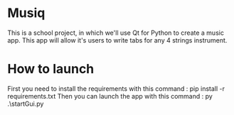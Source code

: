 # Musiq

This is a school project, in which we'll use Qt for Python to create a music app.
This app will allow it's users to write tabs for any 4 strings instrument.

# How to launch

First you need to install the requirements with this command : 
    pip install -r requirements.txt
Then you can launch the app with this command :
    py .\startGui.py